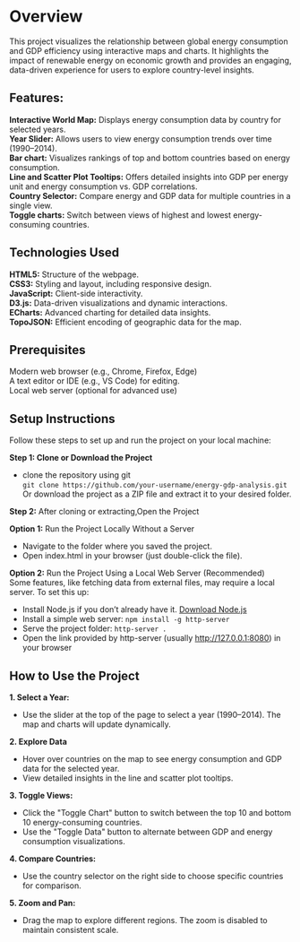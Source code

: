 # Overview
                                                                                       
This project visualizes the relationship between global energy consumption and GDP efficiency using interactive maps and charts. It highlights the impact of renewable energy on economic growth and provides an engaging, data-driven experience for users to explore country-level insights.


## **Features:**	

**Interactive World Map:** Displays energy consumption data by country for selected years.    
**Year Slider:** Allows users to view energy consumption trends over time (1990–2014).  
**Bar chart:** Visualizes rankings of top and bottom countries based on energy consumption.  
**Line and Scatter Plot Tooltips:** Offers detailed insights into GDP per energy unit and energy consumption vs. GDP correlations.  
**Country Selector:** Compare energy and GDP data for multiple countries in a single view.    
**Toggle charts:** Switch between views of highest and lowest energy-consuming countries.    
## Technologies Used
**HTML5:** Structure of the webpage.    
**CSS3:** Styling and layout, including responsive design.  
**JavaScript:** Client-side interactivity.  
**D3.js:** Data-driven visualizations and dynamic interactions.  
**ECharts:** Advanced charting for detailed data insights.  
**TopoJSON:** Efficient encoding of geographic data for the map.  


## **Prerequisites**  
Modern web browser (e.g., Chrome, Firefox, Edge)  
A text editor or IDE (e.g., VS Code) for editing.  
Local web server (optional for advanced use)
## Setup Instructions
Follow these steps to set up and run the project on your local machine:  

**Step 1: Clone or Download the Project**  
  * clone the repository using git  
  ``` git clone https://github.com/your-username/energy-gdp-analysis.git ```
Or download the project as a ZIP file and extract it to your desired folder.

**Step 2:** After cloning or extracting,Open the Project

**Option 1:** Run the Project Locally Without a Server  
* Navigate to the folder where you saved the project.
* Open index.html in your browser (just double-click the file).

**Option 2:** Run the Project Using a Local Web Server (Recommended)  
Some features, like fetching data from external files, may require a local server. To set this up:  
* Install Node.js if you don’t already have it. [Download Node.js](https://nodejs.org/en)
* Install a simple web server:
`npm install -g http-server`
* Serve the project folder:
`http-server .`
* Open the link provided by http-server (usually http://127.0.0.1:8080) in your browser

## How to Use the Project
**1. Select a Year:**  
  * Use the slider at the top of the page to select a year (1990–2014). The map and charts will update dynamically.

**2. Explore Data**
* Hover over countries on the map to see energy consumption and GDP data for the selected year.
* View detailed insights in the line and scatter plot tooltips.

**3. Toggle Views:**
* Click the "Toggle Chart" button to switch between the top 10 and bottom 10 energy-consuming countries.
* Use the "Toggle Data" button to alternate between GDP and energy consumption visualizations.

**4. Compare Countries:**
* Use the country selector on the right side to choose specific countries for comparison.

**5. Zoom and Pan:**  
* Drag the map to explore different regions. The zoom is disabled to maintain consistent scale.



